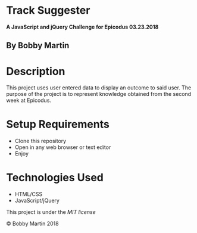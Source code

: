 # Track Suggester
**A JavaScript and jQuery Challenge for Epicodus 03.23.2018**

## By Bobby Martin

# Description
This project uses user entered data to display an outcome to said user. The purpose of the project is to represent knowledge obtained from the second week at Epicodus.

# Setup Requirements
* Clone this repository
* Open in any web browser or text editor
* Enjoy

# Technologies Used
* HTML/CSS
* JavaScript/jQuery

This project is under the _MIT license_

&copy; Bobby Martin 2018
